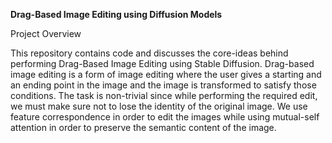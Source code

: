 **Drag-Based Image Editing using Diffusion Models**

Project Overview

This repository contains code and discusses the core-ideas behind performing Drag-Based Image Editing using Stable Diffusion. Drag-based image editing is a form of image editing where the user gives a starting and an ending point in the image and the image is transformed to satisfy those conditions. The task is non-trivial since while performing the required edit, we must make sure not to lose the identity of the original image. We use feature correspondence in order to edit the images while using mutual-self attention in order to preserve the semantic content of the image.

